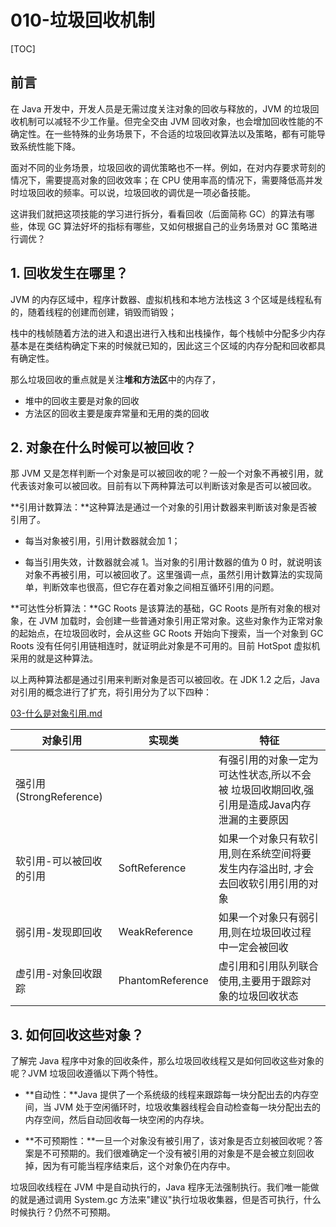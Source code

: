 # 010-垃圾回收机制

[TOC]

## 前言

在 Java 开发中，开发人员是无需过度关注对象的回收与释放的，JVM 的垃圾回收机制可以减轻不少工作量。但完全交由 JVM 回收对象，也会增加回收性能的不确定性。在一些特殊的业务场景下，不合适的垃圾回收算法以及策略，都有可能导致系统性能下降。

面对不同的业务场景，垃圾回收的调优策略也不一样。例如，在对内存要求苛刻的情况下，需要提高对象的回收效率；在 CPU 使用率高的情况下，需要降低高并发时垃圾回收的频率。可以说，垃圾回收的调优是一项必备技能。

这讲我们就把这项技能的学习进行拆分，看看回收（后面简称 GC）的算法有哪些，体现 GC 算法好坏的指标有哪些，又如何根据自己的业务场景对 GC 策略进行调优？

## 1. 回收发生在哪里？

JVM 的内存区域中，程序计数器、虚拟机栈和本地方法栈这 3 个区域是线程私有的，随着线程的创建而创建，销毁而销毁；

栈中的栈帧随着方法的进入和退出进行入栈和出栈操作，每个栈帧中分配多少内存基本是在类结构确定下来的时候就已知的，因此这三个区域的内存分配和回收都具有确定性。

那么垃圾回收的重点就是关注**堆和方法区**中的内存了，

- 堆中的回收主要是对象的回收
- 方法区的回收主要是废弃常量和无用的类的回收

## 2. 对象在什么时候可以被回收？

那 JVM 又是怎样判断一个对象是可以被回收的呢？一般一个对象不再被引用，就代表该对象可以被回收。目前有以下两种算法可以判断该对象是否可以被回收。

**引用计数算法：**这种算法是通过一个对象的引用计数器来判断该对象是否被引用了。

- 每当对象被引用，引用计数器就会加 1；

- 每当引用失效，计数器就会减 1。当对象的引用计数器的值为 0 时，就说明该对象不再被引用，可以被回收了。这里强调一点，虽然引用计数算法的实现简单，判断效率也很高，但它存在着对象之间相互循环引用的问题。

**可达性分析算法：**GC Roots 是该算法的基础，GC Roots 是所有对象的根对象，在 JVM 加载时，会创建一些普通对象引用正常对象。这些对象作为正常对象的起始点，在垃圾回收时，会从这些 GC Roots 开始向下搜索，当一个对象到 GC Roots 没有任何引用链相连时，就证明此对象是不可用的。目前 HotSpot 虚拟机采用的就是这种算法。

以上两种算法都是通过引用来判断对象是否可以被回收。在 JDK 1.2 之后，Java 对引用的概念进行了扩充，将引用分为了以下四种：

 [03-什么是对象引用.md](../../../07-jvm/03-垃圾收集器与内存分配策略/03-什么是对象引用.md) 

| 对象引用                | 实现类           | 特征                                                         |
| ----------------------- | ---------------- | ------------------------------------------------------------ |
| 强引用(StrongReference) |                  | 有强引用的对象一定为可达性状态,所以不会被 垃圾回收期回收,强引用是造成Java内存泄漏的主要原因 |
| 软引用-可以被回收的引用 | SoftReference    | 如果一个对象只有软引用,则在系统空间将要发生内存溢出时, 才会去回收软引用引用的对象 |
| 弱引用-发现即回收       | WeakReference    | 如果一个对象只有弱引用,则在垃圾回收过程中一定会被回收        |
| 虚引用-对象回收跟踪     | PhantomReference | 虚引用和引用队列联合使用,主要用于跟踪对象的垃圾回收状态      |

## 3. 如何回收这些对象？

了解完 Java 程序中对象的回收条件，那么垃圾回收线程又是如何回收这些对象的呢？JVM 垃圾回收遵循以下两个特性。

- **自动性：**Java 提供了一个系统级的线程来跟踪每一块分配出去的内存空间，当 JVM 处于空闲循环时，垃圾收集器线程会自动检查每一块分配出去的内存空间，然后自动回收每一块空闲的内存块。

- **不可预期性：**一旦一个对象没有被引用了，该对象是否立刻被回收呢？答案是不可预期的。我们很难确定一个没有被引用的对象是不是会被立刻回收掉，因为有可能当程序结束后，这个对象仍在内存中。

垃圾回收线程在 JVM 中是自动执行的，Java 程序无法强制执行。我们唯一能做的就是通过调用 System.gc 方法来"建议"执行垃圾收集器，但是否可执行，什么时候执行？仍然不可预期。

